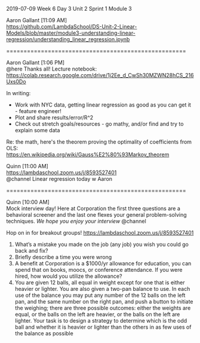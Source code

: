 

2019-07-09 Week 6 Day 3
Unit 2 Sprint 1 Module 3

Aaron Gallant [11:09 AM]  
https://github.com/LambdaSchool/DS-Unit-2-Linear-Models/blob/master/module3-understanding-linear-regression/understanding_linear_regression.ipynb

====================================================

Aaron Gallant [1:06 PM]  
@here Thanks all! Lecture notebook:   
https://colab.research.google.com/drive/1j2Ee_d_CwSh30MZWN28hCS_216Uxs0Do

In writing:  
- Work with NYC data, getting linear regression as good as you can get it - feature engineer!  
- Plot and share results/error/R^2  
- Check out stretch goals/resources - go mathy, and/or find and try to explain some data  
  
Re: the math, here's the theorem proving the optimality of coefficients from OLS:   
https://en.wikipedia.org/wiki/Gauss%E2%80%93Markov_theorem   

Quinn [11:00 AM]  
https://lambdaschool.zoom.us/j/8593527401  
@channel Linear regression today w Aaron  

====================================================

Quinn [10:00 AM]  
Mock interview day! Here at Corporation the first three questions are a behavioral screener and the last one flexes your general problem-solving techniques. _*We hope you enjoy your interview*_ @channel

Hop on in for breakout groups! https://lambdaschool.zoom.us/j/8593527401

1. What’s a mistake you made on the job (any job) you wish you could go back and fix?  
2. Briefly describe a time you were wrong  
3. A benefit at Corporation is a $1000/yr allowance for education, you can spend that on books, moocs, or conference attendance. If you were hired, how would you utilize the allowance?  
4. You are given 12 balls, all equal in weight except for one that is either heavier or lighter. You are also given a two-pan balance to use. In each use of the balance you may put any number of the 12 balls on the left pan, and the same number on the right pan, and push a button to initiate the weighing; there are three possible outcomes: either the weights are equal, or the balls on the left are heavier, or the balls on the left are lighter. Your task is to design a strategy to determine which is the odd ball and whether it is heavier or lighter than the others in as few uses of the balance as possible 
